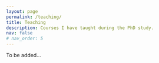 ```yaml
---
layout: page
permalink: /teaching/
title: Teaching
description: Courses I have taught during the PhD study.
nav: false
# nav_order: 5
---
```

To be added...
